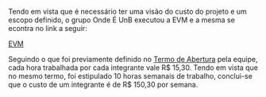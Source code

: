 Tendo em vista que é necessário ter uma visão do custo do projeto e um escopo definido, o grupo Onde É UnB executou a EVM e a mesma se econtra no link a seguir:

[EVM](https://goo.gl/NmYXhu)

Seguindo o que foi previamente definido no [Termo de Abertura](https://github.com/fga-gpp-mds/2017.1-OndeE-UnB/wiki/Termo-de-Abertura#6-resumo-do-or%C3%A7amento) pela equipe, cada hora trabalhada por cada integrante vale R$ 15,30. Tendo em vista que no mesmo termo, foi estipulado 10 horas semanais de trabalho, conclui-se que o custo de um integrante é de R$ 150,30 por semana.
